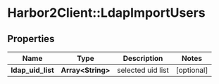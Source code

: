 # Harbor2Client::LdapImportUsers

## Properties
Name | Type | Description | Notes
------------ | ------------- | ------------- | -------------
**ldap_uid_list** | **Array&lt;String&gt;** | selected uid list | [optional] 


